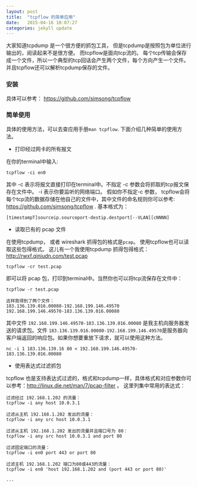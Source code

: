 ```yaml
---
layout: post
title:  "tcpflow 的简单应用"
date:   2015-04-16 10:07:27
categories: jekyll update
---
```


大家知道tcpdump 是一个很方便的抓包工具， 但是tcpdump是按照包为单位进行输出的，阅读起来不是很方便。  而tcpflow是面向tcp流的。 每个tcp传输会保存成一个文件，所以一个典型的tcp回话会产生两个文件，每个方向产生一个文件。 并且tcpflow还可以解析tcpdump保存的文件。

### 安装
具体可以参考： https://github.com/simsong/tcpflow


### 简单使用

具体的使用方法，可以去查应用手册`man tcpflow`. 下面介绍几种简单的使用方法。


* 打印经过网卡的所有报文


在你的terminal中输入:

	tcpflow -ci en0

其中 -c 表示将报文直接打印在terminal中。不指定 -c 参数会将抓取的tcp报文保存在文件中。
-i 表示你要监听的网络端口。 假如你不指定-c 参数， tcpflow会将每个tcp流的数据存储在他自己的文件中，其中文件的命名规则你可以参考: https://github.com/simsong/tcpflow . 基本格式为：

	[timestampT]sourceip.sourceport-destip.destport[--VLAN][cNNNN]

* 读取已有的 pcap 文件

在使用tcpdump， 或者 wireshark 抓得包的格式是`pcap`。 使用tcpflow也可以读取这些包得格式。
这儿有一个我使用tcpdump 抓得包得格式： http://rwxf.qiniudn.com/test.pcap

	tcpflow -cr test.pcap

即可以将 pcap 包，打印到terminal中。当然你也可以将tcp流保存在文件中：

	tcpflow -r test.pcap
	 
	这样我得到了两个文件：
	183.136.139.016.00080-192.168.199.146.49570
	192.168.199.146.49570-183.136.139.016.00080

其中文件 `192.168.199.146.49570-183.136.139.016.00080` 是我主机向服务器发送的请求包。文件 `183.136.139.016.00080-192.168.199.146.49570`是服务器向客户端返回的响应包。如果你想要重放下请求，就可以使用这种方法。

	nc -i 1 183.136.139.16 80 < 192.168.199.146.49570-183.136.139.016.00080

* 使用表达式过滤抓包

tcpflow 也是支持表达式过滤的，格式和tcpdump一样，具体格式和对应参数你可以参考：http://linux.die.net/man/7/pcap-filter 。 这里列集中常用的表达式：

	过滤经过 192.168.1.202 的流量：
	tcpflow -i any host 10.0.3.1

	过滤从主机 192.168.1.202 发出的流量：
	tcpflow -i any src host 10.0.3.1

	过滤从主机 192.168.1.202 发出的流量并且端口号为 80：
	tcpflow -i any src host 10.0.3.1 and port 80

	过滤固定端口的流量：
	tcpflow -i en0 port 443 or port 80

	过滤主机 192.168.1.202 端口为80或443的流量：
	tcpflow -i en0 'host 192.168.1.202 and (port 443 or port 80)'

	...
